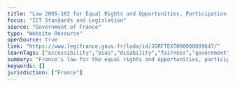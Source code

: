 ```yaml
---
title: "Law 2005-102 for Equal Rights and Opportunities, Participation and Citizenship of People with Disabilities"
focus: "ICT Standards and Legislation"
source: "Government of France"
type: "Website Resource"
openSource: true
link: "https://www.legifrance.gouv.fr/loda/id/JORFTEXT000000809647/"
learnTags: ["accessibility","bias","disability","fairness","government","ict","inclusivePractice","legislationAndLaw"]
summary: "France's law for the equal rights and opportunities, participation and citizenship of people with disabilities."
keywords: []
jurisdiction: ["France"]
---
```

